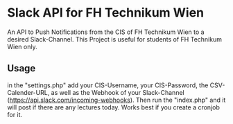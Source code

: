 # Slack API for FH Technikum Wien

An API to Push Notifications from the CIS of FH Technikum Wien to a desired Slack-Channel.
This Project is useful for students of FH Technikum Wien only. 

## Usage

in the "settings.php" add your CIS-Username, your CIS-Password, the CSV-Calender-URL, as well as the Webhook of your Slack-Channel (https://api.slack.com/incoming-webhooks). Then run the "index.php" and it will post if there are any lectures today. Works best if you create a cronjob for it.
